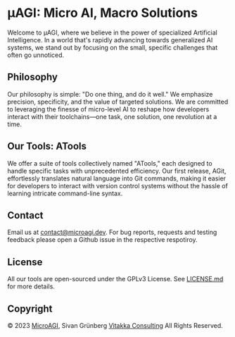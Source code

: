 
# µAGI: Micro AI, Macro Solutions

Welcome to µAGI, where we believe in the power of specialized Artificial Intelligence. In a world that's rapidly advancing towards generalized AI systems, we stand out by focusing on the small, specific challenges that often go unnoticed.

## Philosophy

Our philosophy is simple: "Do one thing, and do it well." We emphasize precision, specificity, and the value of targeted solutions. We are committed to leveraging the finesse of micro-level AI to reshape how developers interact with their toolchains—one task, one solution, one revolution at a time.



## Our Tools: ATools

We offer a suite of tools collectively named "ATools," each designed to handle specific tasks with unprecedented efficiency. Our first release, AGit, effortlessly translates natural language into Git commands, making it easier for developers to interact with version control systems without the hassle of learning intricate command-line syntax.

## Contact

Email us at [contact@microagi.dev](mailto:contact@microagi.dev). For bug reports, requests and testing feedback please open a Github issue in the respective respotiroy.

## License

All our tools are open-sourced under the GPLv3 License. See [LICENSE.md](https://github.com/microagi/.github/blob/main/LICENSE) for more details.

## Copyright

© 2023 [MicroAGI](https://microagi.dev), Sivan Grünberg [Vitakka Consulting](https://vitakka.co) All Rights Reserved.

